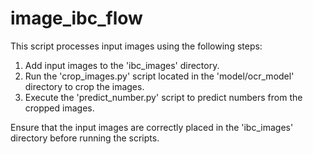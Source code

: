 # image_ibc_flow
This script processes input images using the following steps:

1. Add input images to the 'ibc_images' directory.
2. Run the 'crop_images.py' script located in the 'model/ocr_model' directory to crop the images.
3. Execute the 'predict_number.py' script to predict numbers from the cropped images.

Ensure that the input images are correctly placed in the 'ibc_images' directory before running the scripts.
